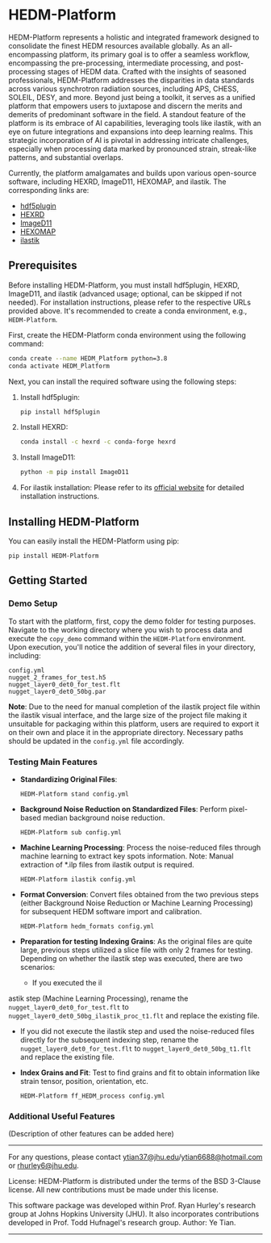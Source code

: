 # HEDM-Platform

HEDM-Platform represents a holistic and integrated framework designed to consolidate the finest HEDM resources available globally. As an all-encompassing platform, its primary goal is to offer a seamless workflow, encompassing the pre-processing, intermediate processing, and post-processing stages of HEDM data. Crafted with the insights of seasoned professionals, HEDM-Platform addresses the disparities in data standards across various synchrotron radiation sources, including APS, CHESS, SOLEIL, DESY, and more. Beyond just being a toolkit, it serves as a unified platform that empowers users to juxtapose and discern the merits and demerits of predominant software in the field. A standout feature of the platform is its embrace of AI capabilities, leveraging tools like ilastik, with an eye on future integrations and expansions into deep learning realms. This strategic incorporation of AI is pivotal in addressing intricate challenges, especially when processing data marked by pronounced strain, streak-like patterns, and substantial overlaps.

Currently, the platform amalgamates and builds upon various open-source software, including HEXRD, ImageD11, HEXOMAP, and ilastik. The corresponding links are:
- [hdf5plugin](https://pypi.org/project/hdf5plugin/)
- [HEXRD](https://github.com/HEXRD)
- [ImageD11](https://github.com/FABLE-3DXRD/ImageD11)
- [HEXOMAP](https://github.com/HeLiuCMU/HEXOMAP)
- [ilastik](https://www.ilastik.org/)

## Prerequisites
Before installing HEDM-Platform, you must install hdf5plugin, HEXRD, ImageD11, and ilastik (advanced usage; optional, can be skipped if not needed). For installation instructions, please refer to the respective URLs provided above. It's recommended to create a conda environment, e.g., `HEDM-Platform`.

First, create the HEDM-Platform conda environment using the following command:

```bash
conda create --name HEDM_Platform python=3.8
conda activate HEDM_Platform
```

Next, you can install the required software using the following steps:

1. Install hdf5plugin:
   ```bash
   pip install hdf5plugin
   ```

2. Install HEXRD:
   ```bash
   conda install -c hexrd -c conda-forge hexrd
   ```

3. Install ImageD11:
   ```bash
   python -m pip install ImageD11
   ```

4. For ilastik installation: Please refer to its [official website](https://www.ilastik.org/) for detailed installation instructions.

## Installing HEDM-Platform
You can easily install the HEDM-Platform using pip:
```
pip install HEDM-Platform
```

## Getting Started
### Demo Setup
To start with the platform, first, copy the demo folder for testing purposes. Navigate to the working directory where you wish to process data and execute the `copy_demo` command within the `HEDM-Platform` environment. Upon execution, you'll notice the addition of several files in your directory, including:
```
config.yml
nugget_2_frames_for_test.h5
nugget_layer0_det0_for_test.flt
nugget_layer0_det0_50bg.par
```
**Note**: Due to the need for manual completion of the ilastik project file within the ilastik visual interface, and the large size of the project file making it unsuitable for packaging within this platform, users are required to export it on their own and place it in the appropriate directory. Necessary paths should be updated in the `config.yml` file accordingly.

### Testing Main Features
- **Standardizing Original Files**: 
  ```
  HEDM-Platform stand config.yml
  ```
  
- **Background Noise Reduction on Standardized Files**: Perform pixel-based median background noise reduction.
  ```
  HEDM-Platform sub config.yml
  ```
  
- **Machine Learning Processing**: Process the noise-reduced files through machine learning to extract key spots information. Note: Manual extraction of *.ilp files from ilastik output is required.
  ```
  HEDM-Platform ilastik config.yml
  ```
  
- **Format Conversion**: Convert files obtained from the two previous steps (either Background Noise Reduction or Machine Learning Processing) for subsequent HEDM software import and calibration.
  ```
  HEDM-Platform hedm_formats config.yml
  ```

- **Preparation for testing Indexing Grains**: As the original files are quite large, previous steps utilized a slice file with only 2 frames for testing. Depending on whether the ilastik step was executed, there are two scenarios:

  - If you executed the il

astik step (Machine Learning Processing), rename the `nugget_layer0_det0_for_test.flt` to `nugget_layer0_det0_50bg_ilastik_proc_t1.flt` and replace the existing file.
  - If you did not execute the ilastik step and used the noise-reduced files directly for the subsequent indexing step, rename the `nugget_layer0_det0_for_test.flt` to `nugget_layer0_det0_50bg_t1.flt` and replace the existing file.

- **Index Grains and Fit**: Test to find grains and fit to obtain information like strain tensor, position, orientation, etc.
  ```
  HEDM-Platform ff_HEDM_process config.yml
  ```

### Additional Useful Features
(Description of other features can be added here)

---

For any questions, please contact ytian37@jhu.edu/ytian6688@hotmail.com or rhurley6@jhu.edu.

License: HEDM-Platform is distributed under the terms of the BSD 3-Clause license. All new contributions must be made under this license.

This software package was developed within Prof. Ryan Hurley's research group at Johns Hopkins University (JHU). It also incorporates contributions developed in Prof. Todd Hufnagel's research group. Author: Ye Tian.

---
